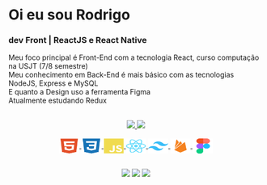 # Oi eu sou Rodrigo 
### dev Front | ReactJS e React Native

<p>
Meu foco principal é Front-End com a tecnologia React, curso computação na USJT (7/8 semestre) 
<br/>
Meu conhecimento em Back-End é mais básico com as tecnologias NodeJS, Express e MySQL 
<br/>
E quanto a Design uso a ferramenta Figma 
<br/>
Atualmente estudando Redux
</p>
<br/>

<div align="center">
  <a href="https://github.com/Kiro-tagama">
  <img height="180em" src="https://github-readme-stats.vercel.app/api?username=Kiro-tagama&show_icons=true&theme=dark&include_all_commits=true&count_private=true"/>
  <img height="180em" src="https://github-readme-stats.vercel.app/api/top-langs/?username=Kiro-tagama&layout=compact&langs_count=7&theme=dark"/>
</div>
<div style="display: inline_block" align="center"><br>
  <img align="center" alt="HTML" height="30" width="40" src="https://raw.githubusercontent.com/devicons/devicon/master/icons/html5/html5-plain.svg">
  <img align="center" alt="CSS" height="30" width="40" src="https://raw.githubusercontent.com/devicons/devicon/master/icons/css3/css3-plain.svg">
  <img align="center" alt="Js" height="30" width="40" src="https://raw.githubusercontent.com/devicons/devicon/master/icons/javascript/javascript-plain.svg">
  <img align="center" alt="React" height="30" width="40" src="https://raw.githubusercontent.com/devicons/devicon/master/icons/react/react-original.svg">
  <img align="center" alt="Tailwindcss" height="30" width="40" src="https://raw.githubusercontent.com/devicons/devicon/master/icons/tailwindcss/tailwindcss-plain.svg">
  <img align="center" alt="Firebase" height="30" width="40" src="https://raw.githubusercontent.com/devicons/devicon/master/icons/firebase/firebase-plain.svg">
  <img align="center" alt="Figma" height="30" width="40" src="https://raw.githubusercontent.com/devicons/devicon/master/icons/figma/figma-original.svg">
</div>

  ##
 
<div align="center"> 
  <a href="https://rodrigol.netlify.app/" target="_blank">
  <img src="https://img.shields.io/badge/%3C%2F%3E-Rodrigo-gray?style=for-the-badge&logoColor=white" target="_blank"></a>
  
  <a href="https://www.instagram.com/rodrigo_kiro_/" target="_blank">
  <img src="https://img.shields.io/badge/-Instagram-%23E4405F?style=for-the-badge&logo=instagram&logoColor=white" target="_blank"></a>
  
<!--<a href="https://discord.gg/" target="_blank"><img src="https://img.shields.io/badge/Discord-7289DA?style=for-the-badge&logo=discord&logoColor=white" target="_blank"></a>--> 

  <a href="https://www.linkedin.com/in/rodrigo-l-297a43190/" target="_blank">
  <img src="https://img.shields.io/badge/-LinkedIn-%230077B5?style=for-the-badge&logo=linkedin&logoColor=white" target="_blank"></a> 
 
  <!-- ![Snake animation](https://github.com/Kiro-tagama/Kiro-tagama/blob/output/github-contribution-grid-snake.svg) -->
 
</div>
